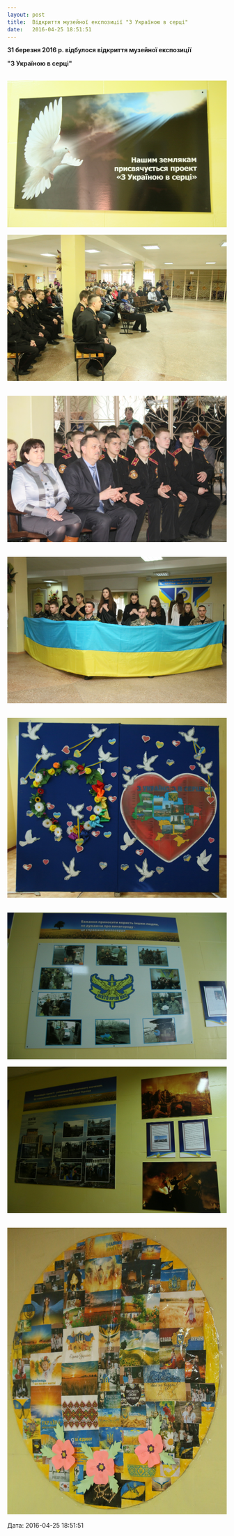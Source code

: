 ```yaml
---
layout: post
title:  Відкриття музейної експозиції "З Україною в серці"
date:   2016-04-25 18:51:51
---
```

**31 березня 2016 р. відбулося відкриття музейної експозиції**

**"З Україною в серці"**

 ![](/assets/tiger-1461599063.jpg)

![](/assets/tiger-1461599112.jpg)

 ![](/assets/tiger-1461599154.jpg)

 ![](/assets/tiger-1461599189.jpg)

 ![](/assets/tiger-1461599229.jpg)

 ![](/assets/tiger-1461599260.jpg)

![](/assets/tiger-1461599286.jpg)

 ![](/assets/tiger-1461599317.jpg)

  
Дата: 2016-04-25 18:51:51